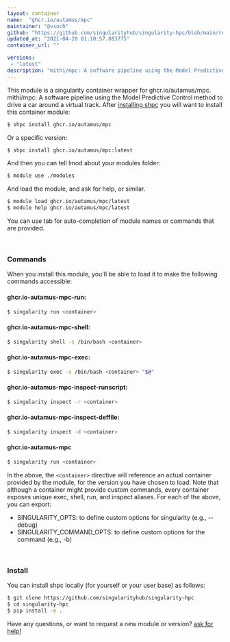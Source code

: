 ```yaml
---
layout: container
name:  "ghcr.io/autamus/mpc"
maintainer: "@vsoch"
github: "https://github.com/singularityhub/singularity-hpc/blob/main/registry/ghcr.io/autamus/mpc/container.yaml"
updated_at: "2021-04-20 01:10:57.883775"
container_url: ""

versions:
 - "latest"
description: "mithi/mpc: A software pipeline using the Model Predictive Control method to drive a car around a virtual track."
---
```


This module is a singularity container wrapper for ghcr.io/autamus/mpc.
mithi/mpc: A software pipeline using the Model Predictive Control method to drive a car around a virtual track.
After [installing shpc](#install) you will want to install this container module:

```bash
$ shpc install ghcr.io/autamus/mpc
```

Or a specific version:

```bash
$ shpc install ghcr.io/autamus/mpc:latest
```

And then you can tell lmod about your modules folder:

```bash
$ module use ./modules
```

And load the module, and ask for help, or similar.

```bash
$ module load ghcr.io/autamus/mpc/latest
$ module help ghcr.io/autamus/mpc/latest
```

You can use tab for auto-completion of module names or commands that are provided.

<br>

### Commands

When you install this module, you'll be able to load it to make the following commands accessible:

#### ghcr.io-autamus-mpc-run:

```bash
$ singularity run <container>
```

#### ghcr.io-autamus-mpc-shell:

```bash
$ singularity shell -s /bin/bash <container>
```

#### ghcr.io-autamus-mpc-exec:

```bash
$ singularity exec -s /bin/bash <container> "$@"
```

#### ghcr.io-autamus-mpc-inspect-runscript:

```bash
$ singularity inspect -r <container>
```

#### ghcr.io-autamus-mpc-inspect-deffile:

```bash
$ singularity inspect -d <container>
```



#### ghcr.io-autamus-mpc

```bash
$ singularity run <container>
```


In the above, the `<container>` directive will reference an actual container provided
by the module, for the version you have chosen to load. Note that although a container
might provide custom commands, every container exposes unique exec, shell, run, and
inspect aliases. For each of the above, you can export:

 - SINGULARITY_OPTS: to define custom options for singularity (e.g., --debug)
 - SINGULARITY_COMMAND_OPTS: to define custom options for the command (e.g., -b)

<br>
  
### Install

You can install shpc locally (for yourself or your user base) as follows:

```bash
$ git clone https://github.com/singularityhub/singularity-hpc
$ cd singularity-hpc
$ pip install -e .
```

Have any questions, or want to request a new module or version? [ask for help!](https://github.com/singularityhub/singularity-hpc/issues)